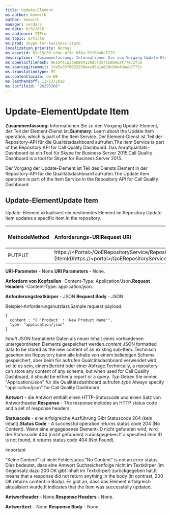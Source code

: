 ```yaml
---
title: Update-Element
ms.author: kenwith
author: kenwith
manager: serdars
ms.date: 6/8/2016
ms.audience: ITPro
ms.topic: article
ms.prod: skype-for-business-itpro
localization_priority: Normal
ms.assetid: b1c15c56-cdae-4f3e-838a-52f0940cf729
description: 'Zusammenfassung: Informationen Sie zum Vorgang Update-Element, der Teil der Element-Dienst ist. Der Element-Dienst ist Teil der Repository-API für die Qualitätsdashboard aufrufen. Das Anrufqualitäts-Dashboard ist ein Tool für Skype for Business Server 2015.'
ms.openlocfilehash: 0616f41a3ae680412bdc435716d805af77e72f3a
ms.sourcegitcommit: 1cb5a3570032250aecd5a1a839cbbe4daeb77f2c
ms.translationtype: MT
ms.contentlocale: de-DE
ms.lasthandoff: 11/13/2018
ms.locfileid: "26295266"
---
```

# <a name="update-item"></a><span data-ttu-id="261b1-105">Update-Element</span><span class="sxs-lookup"><span data-stu-id="261b1-105">Update Item</span></span>
 
<span data-ttu-id="261b1-106">**Zusammenfassung:** Informationen Sie zu den Vorgang Update-Element, der Teil der Element-Dienst ist.</span><span class="sxs-lookup"><span data-stu-id="261b1-106">**Summary:** Learn about the Update Item operation, which is part of the Item Service.</span></span> <span data-ttu-id="261b1-107">Der Element-Dienst ist Teil der Repository-API für die Qualitätsdashboard aufrufen.</span><span class="sxs-lookup"><span data-stu-id="261b1-107">The Item Service is part of the Repository API for Call Quality Dashboard.</span></span> <span data-ttu-id="261b1-108">Das Anrufqualitäts-Dashboard ist ein Tool für Skype for Business Server 2015.</span><span class="sxs-lookup"><span data-stu-id="261b1-108">Call Quality Dashboard is a tool for Skype for Business Server 2015.</span></span>
  
<span data-ttu-id="261b1-109">Der Vorgang der Update-Element ist Teil des Diensts Element in der Repository-API für die Qualitätsdashboard aufrufen.</span><span class="sxs-lookup"><span data-stu-id="261b1-109">The Update Item operation is part of the Item Service in the Repository API for Call Quality Dashboard.</span></span>
  
## <a name="update-item"></a><span data-ttu-id="261b1-110">Update-Element</span><span class="sxs-lookup"><span data-stu-id="261b1-110">Update Item</span></span>

<span data-ttu-id="261b1-111">Update-Element aktualisiert ein bestimmtes Element im Repository.</span><span class="sxs-lookup"><span data-stu-id="261b1-111">Update Item updates a specific item in the repository.</span></span>
  

|<span data-ttu-id="261b1-112">**Methode**</span><span class="sxs-lookup"><span data-stu-id="261b1-112">**Method**</span></span>|<span data-ttu-id="261b1-113">**Anforderungs-URI**</span><span class="sxs-lookup"><span data-stu-id="261b1-113">**Request URI**</span></span>|<span data-ttu-id="261b1-114">**HTTP-Version**</span><span class="sxs-lookup"><span data-stu-id="261b1-114">**HTTP Version**</span></span>|
|:-----|:-----|:-----|
|<span data-ttu-id="261b1-115">PUT</span><span class="sxs-lookup"><span data-stu-id="261b1-115">PUT</span></span>  <br/> |<span data-ttu-id="261b1-116">https://\<Portal\>/QoERepositoryService/Repository/Element / {ItemId}</span><span class="sxs-lookup"><span data-stu-id="261b1-116">https://\<portal\>/QoERepositoryService/repository/item/{itemId}</span></span>  <br/> |<span data-ttu-id="261b1-117">HTTP/1.1</span><span class="sxs-lookup"><span data-stu-id="261b1-117">HTTP/1.1</span></span>  <br/> |
   
 <span data-ttu-id="261b1-118">**URI-Parameter** - None.</span><span class="sxs-lookup"><span data-stu-id="261b1-118">**URI Parameters** - None.</span></span>
  
 <span data-ttu-id="261b1-119">**Anfordern von Kopfzeilen** -Content-Type: Application/Json.</span><span class="sxs-lookup"><span data-stu-id="261b1-119">**Request Headers** -Content-Type: application/json.</span></span>
  
 <span data-ttu-id="261b1-120">**Anforderungstextkörper** - JSON.</span><span class="sxs-lookup"><span data-stu-id="261b1-120">**Request Body** - JSON.</span></span>
  
<span data-ttu-id="261b1-121">Beispiel-Anforderungsnutzlast:</span><span class="sxs-lookup"><span data-stu-id="261b1-121">Sample request payload:</span></span>
  
```
{
  content : "{ 'Product' : 'New Product Name'",
  type: "application/json"
}
```

 <span data-ttu-id="261b1-122">*Inhalt*  JSON formatierte Daten als neuer Inhalt eines vorhandenen untergeordneten Elements gespeichert werden.</span><span class="sxs-lookup"><span data-stu-id="261b1-122">*content*  JSON formatted data to be stored as the new content of an existing sub-Item.</span></span> <span data-ttu-id="261b1-123">Technisch gesehen ein Repository kann alle Inhalte von einem beliebigen Schema gespeichert, aber beim für aufrufen Qualitätsdashboard verwendet wird, sollte es sein, einem Bericht oder einer Abfrage.</span><span class="sxs-lookup"><span data-stu-id="261b1-123">Technically, a repository can store any content of any schema, but when used for Call Quality Dashboard, it should be either a report or a query.</span></span> <span data-ttu-id="261b1-124">*Typ*  Geben Sie immer "Application/Json" für die Qualitätsdashboard aufrufen.</span><span class="sxs-lookup"><span data-stu-id="261b1-124">*type*  Always specify "application/json" for Call Quality Dashboard.</span></span>
  
 <span data-ttu-id="261b1-125">**Antwort** - die Antwort enthält einen HTTP-Statuscode und einen Satz von Antwortheader.</span><span class="sxs-lookup"><span data-stu-id="261b1-125">**Response** - The response includes an HTTP status code and a set of response headers.</span></span>
  
 <span data-ttu-id="261b1-126">**Statuscode** - eine erfolgreiche Ausführung Gibt Statuscode 204 (kein Inhalt).</span><span class="sxs-lookup"><span data-stu-id="261b1-126">**Status Code** - A successful operation returns status code 204 (No Content).</span></span> <span data-ttu-id="261b1-127">Wenn eine angegebenes Element-ID nicht gefunden wird, wird der Statuscode 404 (nicht gefunden) zurückgegeben.</span><span class="sxs-lookup"><span data-stu-id="261b1-127">If a specified item ID is not found, it returns status code 404 (Not Found).</span></span>
  
> [!IMPORTANT]
> <span data-ttu-id="261b1-128">"Keine Content" ist nicht Fehlerstatus.</span><span class="sxs-lookup"><span data-stu-id="261b1-128">"No Content" is not an error status.</span></span> <span data-ttu-id="261b1-129">Dies bedeutet, dass eine Antwort Suchzeichenfolge nicht im Textkörper (im Gegensatz dazu 200 OK gibt Inhalt im Textkörper) zurückgegeben hat.</span><span class="sxs-lookup"><span data-stu-id="261b1-129">It means that a response did not return anything in the body (in contrast, 200 OK returns content in Body).</span></span> <span data-ttu-id="261b1-130">Es gibt an, dass das Element erfolgreich aktualisiert wurde.</span><span class="sxs-lookup"><span data-stu-id="261b1-130">It indicates that the Item was successfully updated.</span></span> 
  
 <span data-ttu-id="261b1-131">**Antwortheader** - None.</span><span class="sxs-lookup"><span data-stu-id="261b1-131">**Response Headers** - None.</span></span>
  
 <span data-ttu-id="261b1-132">**Antworttext** – None.</span><span class="sxs-lookup"><span data-stu-id="261b1-132">**Response Body** - None.</span></span>
  

